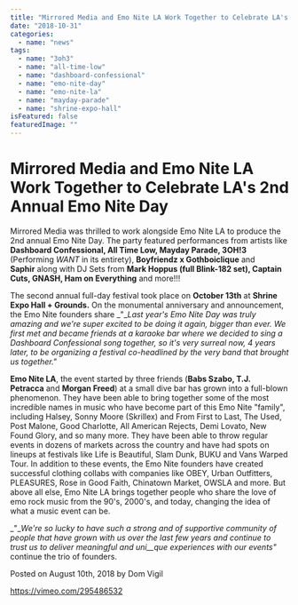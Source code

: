```yaml
---
title: "Mirrored Media and Emo Nite LA Work Together to Celebrate LA's 2nd Annual Emo Nite Day"
date: "2018-10-31"
categories: 
  - name: "news"
tags: 
  - name: "3oh3"
  - name: "all-time-low"
  - name: "dashboard-confessional"
  - name: "emo-nite-day"
  - name: "emo-nite-la"
  - name: "mayday-parade"
  - name: "shrine-expo-hall"
isFeatured: false
featuredImage: ""
---
```


# Mirrored Media and Emo Nite LA Work Together to Celebrate LA's 2nd Annual Emo Nite Day

Mirrored Media was thrilled to work alongside Emo Nite LA to produce the 2nd annual Emo Nite Day. The party featured performances from artists like **Dashboard Confessional, All Time Low, Mayday Parade, 3OH!3** (Performing _WANT_ in its entirety), **Boyfriendz x Gothboiclique** and **Saphir** along with DJ Sets from **Mark Hoppus (full Blink-182 set), Captain Cuts, GNASH, Ham on Everything** and more!!!

The second annual full-day festival took place on **October 13th** at **Shrine Expo Hall + Grounds.** On the monumental anniversary and announcement, the Emo Nite founders share _"__Last year's Emo Nite Day was truly amazing and we're super excited to be doing it again, bigger than ever. We first met and became friends at a karaoke bar where we decided to sing a Dashboard Confessional song together, so it's very surreal now, 4 years later, to be organizing a festival co-headlined by the very_ _band that brought us together."_ 

**Emo Nite LA**, the event started by three friends (**Babs Szabo, T.J. Petracca** and **Morgan Freed**) at a small dive bar has grown into a full-blown phenomenon. They have been able to bring together some of the most incredible names in music who have become part of this Emo Nite "family", including Halsey, Sonny Moore (Skrillex) and From First to Last, The Used, Post Malone, Good Charlotte, All American Rejects, Demi Lovato, New Found Glory, and so many more. They have been able to throw regular events in dozens of markets across the country and have had spots on lineups at festivals like Life is Beautiful, Slam Dunk, BUKU and Vans Warped Tour. In addition to these events, the Emo Nite founders have created successful clothing collabs with companies like OBEY, Urban Outfitters, PLEASURES, Rose in Good Faith, Chinatown Market, OWSLA and more. But above all else, Emo Nite LA brings together people who share the love of emo rock music from the 90's, 2000's, and today, changing the idea of what a music event can be. 

_"__We're so lucky to have such a strong and_ _of_ _supportive community of people that have grown with us over the last few years and continue to trust us to deliver meaningful and uni__que experiences with our events"_ continue the trio of founders.

Posted on August 10th, 2018 by Dom Vigil

https://vimeo.com/295486532
